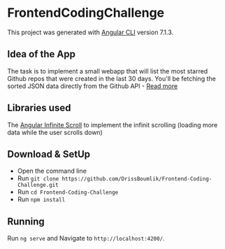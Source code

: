 # FrontendCodingChallenge

This project was generated with [Angular CLI](https://github.com/angular/angular-cli) version 7.1.3.

## Idea of the App

The task is to implement a small webapp that will list the most starred Github repos that were created in the last 30 days. You'll be fetching the sorted JSON data directly from the Github API - [Read more](https://github.com/hiddenfounders/frontend-coding-challenge)

## Libraries used

The [Angular Infinite Scroll](https://www.npmjs.com/package/ngx-infinite-scroll) to implement the infinit scrolling (loading more data while the user scrolls down)

## Download & SetUp

* Open the command line
* Run `git clone https://github.com/DrissBoumlik/Frontend-Coding-Challenge.git`
* Run `cd Frontend-Coding-Challenge`
* Run `npm install`

## Running

Run `ng serve` and Navigate to `http://localhost:4200/`.

